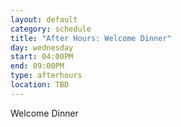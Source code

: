 ```yaml
---
layout: default
category: schedule
title: "After Hours: Welcome Dinner"
day: wednesday
start: 04:00PM
end: 09:00PM
type: afterhours
location: TBD
---
```


Welcome Dinner
